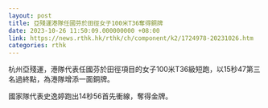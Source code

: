 ```yaml
---
layout: post
title: 亞殘運港隊任國芬於田徑女子100米T36奪得銅牌
date: 2023-10-26 11:50:09.000000000 +08:00
link: https://news.rthk.hk/rthk/ch/component/k2/1724978-20231026.htm
categories: rthk
---
```


杭州亞殘運，港隊代表任國芬於田徑項目的女子100米T36級短跑，以15秒47第三名過終點，為港隊增添一面銅牌。

國家隊代表史逸婷跑出14秒56首先衝線，奪得金牌。
